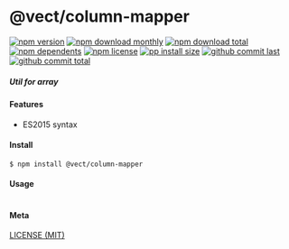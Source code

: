 # @vect/column-mapper

[![npm version][badge-npm-version]][url-npm]
[![npm download monthly][badge-npm-download-monthly]][url-npm]
[![npm download total][badge-npm-download-total]][url-npm]
[![npm dependents][badge-npm-dependents]][url-github]
[![npm license][badge-npm-license]][url-npm]
[![pp install size][badge-pp-install-size]][url-pp]
[![github commit last][badge-github-last-commit]][url-github]
[![github commit total][badge-github-commit-count]][url-github]

[//]: <> (Shields)
[badge-npm-version]: https://flat.badgen.net/npm/cell/@vect/column-mapper
[badge-npm-download-monthly]: https://flat.badgen.net/npm/dm/@vect/column-mapper
[badge-npm-download-total]:https://flat.badgen.net/npm/dt/@vect/column-mapper
[badge-npm-dependents]: https://flat.badgen.net/npm/dependents/@vect/column-mapper
[badge-npm-license]: https://flat.badgen.net/npm/license/@vect/column-mapper
[badge-pp-install-size]: https://flat.badgen.net/packagephobia/install/@vect/column-mapper
[badge-github-last-commit]: https://flat.badgen.net/github/last-commit/hoyeungw/vect
[badge-github-commit-count]: https://flat.badgen.net/github/commits/hoyeungw/vect

[//]: <> (Link)
[url-npm]: https://npmjs.org/package/@vect/column-mapper
[url-pp]: https://packagephobia.now.sh/result?p=@vect/column-mapper
[url-github]: https://github.com/hoyeungw/vect

##### Util for array

#### Features

- ES2015 syntax

#### Install
```console
$ npm install @vect/column-mapper
```

#### Usage
```js
```

#### Meta
[LICENSE (MIT)](LICENSE)
